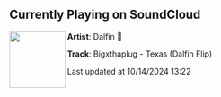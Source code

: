 ## Currently Playing on SoundCloud

[<img align="left" width="100" src="https://i1.sndcdn.com/artworks-jch0zgbPIMd2yBKT-PQ4UBA-t500x500.jpg">](https://soundcloud.com/dalfinmusic/bigxthaplug-texas-dalfin-flip)

**Artist**: Dalfin 🐬 

**Track**: Bigxthaplug - Texas (Dalfin Flip)

Last updated at 10/14/2024 13:22
